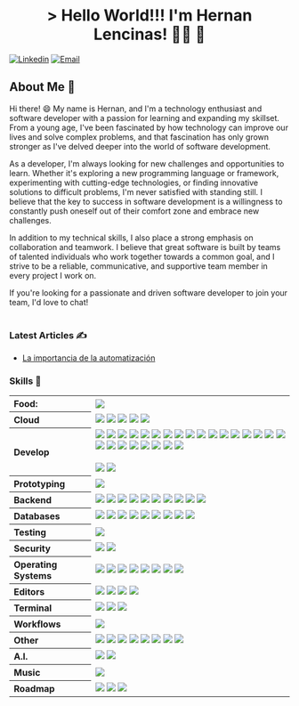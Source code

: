 <h1 align="center">> Hello World!!! I'm Hernan Lencinas! 👨‍💻 🚀</h1>

[![Linkedin](https://img.shields.io/badge/-LinkedIn-blue?style=flat&logo=Linkedin&logoColor=white&link=https://www.linkedin.com/in/hernan-lencinas-222816192/)](https://www.linkedin.com/in/hernan-lencinas-222816192/)
[![Email](https://img.shields.io/badge/-Email-c14438?style=flat&logo=Gmail&logoColor=white&link=mailto:mail@brennanbrown.ca)](mailto:lencinas.hernan@gmail.com)

## About Me :wave:

Hi there! :smile: My name is Hernan, and I'm a technology enthusiast and software developer with a passion for learning and expanding my skillset. From a young age, I've been fascinated by how technology can improve our lives and solve complex problems, and that fascination has only grown stronger as I've delved deeper into the world of software development.

As a developer, I'm always looking for new challenges and opportunities to learn. Whether it's exploring a new programming language or framework, experimenting with cutting-edge technologies, or finding innovative solutions to difficult problems, I'm never satisfied with standing still. I believe that the key to success in software development is a willingness to constantly push oneself out of their comfort zone and embrace new challenges.

In addition to my technical skills, I also place a strong emphasis on collaboration and teamwork. I believe that great software is built by teams of talented individuals who work together towards a common goal, and I strive to be a reliable, communicative, and supportive team member in every project I work on.

If you're looking for a passionate and driven software developer to join your team, I'd love to chat!
<br><br>

### Latest Articles ✍️

- [La importancia de la automatización](https://github.com/HernanLencinas/HernanLencinas/blob/main/la_importancia_de_la_automatizacion.md)

### Skills 🏅 


<table>
<!-- <caption>Hernany</caption>
<thead>
<tr>
<th colspan="2">Skils</th>
</tr>
</thead> -->
<tbody>
<tr><th scope1='row' align="left">Food:</th><td>
<img src="https://img.shields.io/badge/Coffee-ffdd00?style=for-the-badge&logo=buy-me-a-coffee&logoColor=black"/>
</td></tr>
<tr><th scope='row' align="left">Cloud</th><td>
<img src="https://img.shields.io/badge/Amazon_AWS-232F3E?style=for-the-badge&logo=amazon-aws&logoColor=white"/>
<img src="https://img.shields.io/badge/Terraform-7B42BC?style=for-the-badge&logo=terraform&logoColor=white"/>
<img src="https://img.shields.io/badge/Heroku-430098?style=for-the-badge&logo=heroku&logoColor=white"/>
<img src="https://img.shields.io/badge/Ansible-000000?style=for-the-badge&logo=ansible&logoColor=white"/>
<img src="https://img.shields.io/badge/kubernetes-326ce5.svg?&style=for-the-badge&logo=kubernetes&logoColor=white"/>
</td></tr>
<tr><th scope='row' align="left">Develop</th><td>
<img src="https://img.shields.io/badge/Python-3776AB?style=for-the-badge&logo=python&logoColor=white"/>
<img src="https://img.shields.io/badge/JavaScript-323330?style=for-the-badge&logo=javascript&logoColor=F7DF1E"/>
<img src="https://img.shields.io/badge/TypeScript-007ACC?style=for-the-badge&logo=typescript&logoColor=white"/>
<img src="https://img.shields.io/badge/C%2B%2B-00599C?style=for-the-badge&logo=c%2B%2B&logoColor=white"/>
<img src="https://img.shields.io/badge/c%23-%23239120.svg?style=for-the-badge&logo=c-sharp&logoColor=white"/>
<img src="https://img.shields.io/badge/PHP-777BB4?style=for-the-badge&logo=php&logoColor=white"/>
<img src="https://img.shields.io/badge/Golang-00ADD8?style=for-the-badge&logo=go&logoColor=white"/>
<img src="https://img.shields.io/badge/Perl-39457E?style=for-the-badge&logo=perl&logoColor=white"/>
<img src="https://img.shields.io/badge/React-20232A?style=for-the-badge&logo=react&logoColor=61DAFB"/>
<img src="https://img.shields.io/badge/Node.js-339933?style=for-the-badge&logo=nodedotjs&logoColor=white"/>
<img src="https://img.shields.io/badge/GraphQl-E10098?style=for-the-badge&logo=graphql&logoColor=white"/>
<img src="https://img.shields.io/badge/Node--Red-8F0000?style=for-the-badge&logo=nodered&logoColor=white"/>
<img src="https://img.shields.io/badge/ruby-%23CC342D.svg?style=for-the-badge&logo=ruby&logoColor=white"/>
<img src="https://img.shields.io/badge/HTML5-E34F26?style=for-the-badge&logo=html5&logoColor=white"/>
<img src="https://img.shields.io/badge/css3-%231572B6.svg?style=for-the-badge&logo=css3&logoColor=white"/>
<img src="https://img.shields.io/badge/json-5E5C5C?style=for-the-badge&logo=json&logoColor=white"/>
<img src="https://img.shields.io/badge/NPM-%23CB3837.svg?style=for-the-badge&logo=npm&logoColor=white"/>
<img src="https://img.shields.io/badge/.NET-5C2D91?style=for-the-badge&logo=.net&logoColor=white"/>
<img src="https://img.shields.io/badge/jquery-%230769AD.svg?style=for-the-badge&logo=jquery&logoColor=white"/>
<img src="https://img.shields.io/badge/MUI-%230081CB.svg?style=for-the-badge&logo=mui&logoColor=white"/>
<img src="https://img.shields.io/badge/Socket.io-black?style=for-the-badge&logo=socket.io&badgeColor=010101"/>
<img src="https://img.shields.io/badge/swift-F54A2A?style=for-the-badge&logo=swift&logoColor=white"/>
<img src="https://img.shields.io/badge/JWT-black?style=for-the-badge&logo=JSON%20web%20tokens"/>
<img src="https://img.shields.io/badge/OBJECTIVE--C-%233A95E3.svg?style=for-the-badge&logo=apple&logoColor=white"/>
<img src="https://img.shields.io/badge/-Swagger-%23Clojure?style=for-the-badge&logo=swagger&logoColor=white"/>
<br/><br/>
<img src="https://github-readme-stats.vercel.app/api?username=hernanlencinas&show_icons=true"/>
<img src="https://github-readme-stats.vercel.app/api/top-langs/?username=hernanlencinas&layout=full&langs_count=10"/>
</td></tr>
<tr><th scope='row' align="left">Prototyping</th><td>
<img src="https://img.shields.io/badge/Arduino-00979D?style=for-the-badge&logo=Arduino&logoColor=white"/>
</td></tr>
<tr><th scope='row' align="left">Backend</th><td>
<img src="https://img.shields.io/badge/Docker-2CA5E0?style=for-the-badge&logo=docker&logoColor=white"/>
<img src="https://img.shields.io/badge/VMware-231f20?style=for-the-badge&logo=VMware&logoColor=white"/>
<img src="https://img.shields.io/badge/Nginx-009639?style=for-the-badge&logo=nginx&logoColor=white"/>
<img src="https://img.shields.io/badge/Oracle%20ExaLogic-F80000?style=for-the-badge&logo=Oracle&logoColor=white"/>
<img src="https://img.shields.io/badge/apache-%23D42029.svg?style=for-the-badge&logo=apache&logoColor=white"/>
<img src="https://img.shields.io/badge/cisco-%23049fd9.svg?style=for-the-badge&logo=cisco&logoColor=black"/>
<img src="https://img.shields.io/badge/ubiquiti-%230559C9.svg?style=for-the-badge&logo=ubiquiti&logoColor=white"/>
<img src="https://img.shields.io/badge/Openstack-%23f01742.svg?style=for-the-badge&logo=openstack&logoColor=white"/>
<img src="https://img.shields.io/badge/mosquitto-%233C5280.svg?style=for-the-badge&logo=eclipsemosquitto&logoColor=white"/>
<img src="https://img.shields.io/badge/Apache%20Kafka-000?style=for-the-badge&logo=apachekafka"/>
</td></tr>
<tr><th scope='row' align="left">Databases</th><td>
<img src="https://img.shields.io/badge/redis-%23DD0031.svg?&style=for-the-badge&logo=redis&logoColor=white"/>
<img src="https://img.shields.io/badge/PostgreSQL-316192?style=for-the-badge&logo=postgresql&logoColor=white"/>
<img src="https://img.shields.io/badge/MySQL-00000F?style=for-the-badge&logo=mysql&logoColor=white"/>
<img src="https://img.shields.io/badge/MongoDB-4EA94B?style=for-the-badge&logo=mongodb&logoColor=white"/>
<img src="https://img.shields.io/badge/MariaDB-003545?style=for-the-badge&logo=mariadb&logoColor=white"/>
<img src="https://img.shields.io/badge/Oracle%20Database-F80000?style=for-the-badge&logo=Oracle&logoColor=white"/>
<img src="https://img.shields.io/badge/Oracle%20Exadata-F80000?style=for-the-badge&logo=Oracle&logoColor=white"/>
<img src="https://img.shields.io/badge/InfluxDB-22ADF6?style=for-the-badge&logo=InfluxDB&logoColor=white"/>
<img src="https://img.shields.io/badge/rabbitmq-%23FF6600.svg?&style=for-the-badge&logo=rabbitmq&logoColor=white"/>
</td></tr>
<tr><th scope='row' align="left">Testing</th><td>
<img src="https://img.shields.io/badge/-cypress-%23E5E5E5?style=for-the-badge&logo=cypress&logoColor=058a5e"/>
</td></tr>
<tr><th scope='row' align="left">Security</th><td>
<img src="https://img.shields.io/badge/Snyk-4C4A73?style=for-the-badge&logo=snyk&logoColor=white"/>
<img src="https://img.shields.io/badge/Kali-268BEE?style=for-the-badge&logo=kalilinux&logoColor=white"/>
</td></tr>
<tr><th scope='row' align="left">Operating Systems</th><td>
<img src="https://img.shields.io/badge/Linux-FCC624?style=for-the-badge&logo=linux&logoColor=black"/>
<img src="https://img.shields.io/badge/Cent%20OS-262577?style=for-the-badge&logo=CentOS&logoColor=white"/>
<img src="https://img.shields.io/badge/mac%20os-000000?style=for-the-badge&logo=apple&logoColor=white"/>
<img src="https://img.shields.io/badge/Red%20Hat-EE0000?style=for-the-badge&logo=redhat&logoColor=white"/>
<img src="https://img.shields.io/badge/SUSE-0C322C?style=for-the-badge&logo=SUSE&logoColor=white"/>
<img src="https://img.shields.io/badge/Fedora-294172?style=for-the-badge&logo=fedora&logoColor=white"/>
<img src="https://img.shields.io/badge/Ubuntu-E95420?style=for-the-badge&logo=ubuntu&logoColor=white"/>
<img src="https://img.shields.io/badge/Solaris-F80000?style=for-the-badge&logo=oracle&logoColor=white"/>
</td></tr>
<tr><th scope='row' align="left">Editors</th><td>
<img src="https://img.shields.io/badge/VSCode-0078D4?style=for-the-badge&logo=visual%20studio%20code&logoColor=white"/>
<img src="https://img.shields.io/badge/Atom-%2366595C.svg?style=for-the-badge&logo=atom&logoColor=white"/>
<img src="https://img.shields.io/badge/Xcode-007ACC?style=for-the-badge&logo=Xcode&logoColor=white"/>
<img src="https://img.shields.io/badge/VIM-%2311AB00.svg?&style=for-the-badge&logo=vim&logoColor=white"/>
</td></tr>
<tr><th scope='row' align="left">Terminal</th><td>
<img src="https://img.shields.io/badge/GNU%20Bash-4EAA25?style=for-the-badge&logo=GNU%20Bash&logoColor=white"/>
<img src="https://img.shields.io/badge/GIT-E44C30?style=for-the-badge&logo=git&logoColor=white"/>
<img src="https://img.shields.io/badge/tmux-1BB91F?style=for-the-badge&logo=tmux&logoColor=white"/>
</td></tr>
<tr><th scope='row' align="left">Workflows</th><td>
<img src="https://img.shields.io/badge/Jira-0052CC?style=for-the-badge&logo=Jira&logoColor=white"/>
</td></tr>
<tr><th scope='row' align="left">Other</th><td>
<img src="https://img.shields.io/badge/grafana-%23F46800.svg?style=for-the-badge&logo=grafana&logoColor=white"/>
<img src="https://img.shields.io/badge/Prometheus-E6522C?style=for-the-badge&logo=Prometheus&logoColor=white"/>
<img src="https://img.shields.io/badge/Postman-FF6C37?style=for-the-badge&logo=postman&logoColor=white"/>
<img src="https://img.shields.io/badge/plex-%23E5A00D.svg?style=for-the-badge&logo=plex&logoColor=white"/>
<img src="https://img.shields.io/badge/github-%23121011.svg?style=for-the-badge&logo=github&logoColor=white"/>
<img src="https://img.shields.io/badge/Gitea-34495E?style=for-the-badge&logo=gitea&logoColor=5D9425"/>
<img src="https://img.shields.io/badge/Udemy-A435F0?style=for-the-badge&logo=Udemy&logoColor=white"/>
<img src="https://img.shields.io/badge/Apple-%23000000.svg?style=for-the-badge&logo=apple&logoColor=white"/>
</td></tr>
<tr><th scope='row' align="left">A.I.</th><td>
<img src="https://img.shields.io/badge/google%20assistant-4285F4?style=for-the-badge&logo=google%20assistant&logoColor=white"/>
<img src="https://img.shields.io/badge/dependabot-025E8C?style=for-the-badge&logo=dependabot&logoColor=white"/>
</td></tr>
<tr><th scope='row' align="left">Music</th><td>
<img src="https://img.shields.io/badge/Apple_Music-9933CC?style=for-the-badge&logo=apple-music&logoColor=white"/>
</td></tr>
<tr><th scope='row' align="left">Roadmap</th><td>
<img src="https://img.shields.io/badge/Pulumi-8A3391?style=for-the-badge&logo=pulumi&logoColor=white"/>
<img src="https://img.shields.io/badge/microsoft%20azure-0089D6?style=for-the-badge&logo=microsoft-azure&logoColor=white"/>
<img src="https://img.shields.io/badge/Drone_CI-212121?style=for-the-badge&logo=drone&logoColor=white"/>
</td></tr>
</tbody>
</table>

<!-- ![RHCS](https://images.credly.com/size/220x220/images/572de0ba-2c59-4816-a59d-b0e1687e45ee/image.png)
![RHCS](https://images.credly.com/size/220x220/images/b6cf67d4-0533-495b-acfe-9d08bb50bef1/image.png)
![RHCS]() -->

<!--More badges: https://github.com/badges/shields/blob/master/doc/logos.md -->
